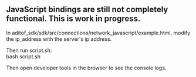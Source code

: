 ## JavaScript bindings are still not completely functional. This is work in progress.

In aditof_sdk/sdk/src/connections/network_javascript/example.html, modify the ip_address with the server's ip address. 

Then run script.sh:  
    bash script.sh

Then open developer tools in the browser to see the console logs.
